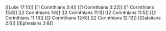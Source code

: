 [[Luke 17:10]]
[[1 Corinthians 3:4]]
[[1 Corinthians 3:22]]
[[1 Corinthians 15:8]]
[[2 Corinthians 1:6]]
[[2 Corinthians 11:1]]
[[2 Corinthians 11:5]]
[[2 Corinthians 11:16]]
[[2 Corinthians 12:6]]
[[2 Corinthians 12:12]]
[[Galatians 2:6]]
[[Ephesians 3:8]]
